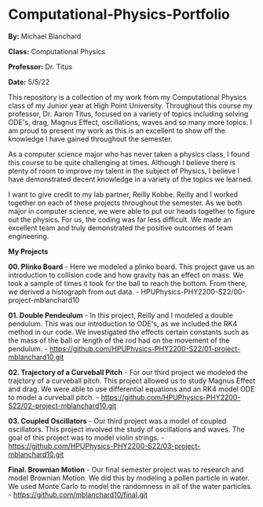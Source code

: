 # Computational-Physics-Portfolio
**By:** Michael Blanchard

**Class:** Computational Physics

**Professor:** Dr. Titus

**Date:** 5/5/22

This repository is a collection of my work from my Computational Physics class of my Junior year at High Point University. Throughout this course my professor, Dr. Aaron Titus, focused on a variety of topics including solving ODE's, drag, Magnus Effect, oscillations, waves and so many more topics. I am proud to present my work as this is an excellent to show off the knowledge I have gained throughout the semester. 

As a computer science major who has never taken a physics class, I found this course to be quite challenging at times. Although I believe there is plenty of room to improve my talent in the subject of Physics, I believe I have demonstrated decent knowledge in a variety of the topics we learned. 

I want to give credit to my lab partner, Reilly Kobbe. Reilly and I worked together on each of these projects throughout the semester. As we both major in computer science, we were able to put our heads together to figure out the physics. For us, the coding was far less difficult. We made an excellent team and truly demonstrated the positive outcomes of team engineering. 

**My Projects**

**00. Plinko Board** - Here we modeled a plinko board. This project gave us an introduction to collision code and how gravity has an effect on mass. We took a sample of times it took for the ball to reach the bottom. From there, we derived a histograph from out data. - HPUPhysics-PHY2200-S22/00-project-mblanchard10

**01. Double Pendeulum** - In this project, Reilly and I modeled a double pendulum. This was our introduction to ODE's, as we included the RK4 method in our code. We investigated the effects certain constants such as the mass of the ball or length of the rod had on the movement of the pendulum. - https://github.com/HPUPhysics-PHY2200-S22/01-project-mblanchard10.git


**02. Trajectory of a Curveball Pitch** - For our third project we modeled the trajctory of a curveball pitch. This project allowed us to study Magnus Effect and drag. We were able to use differential equations and an RK4 model ODE to model a curveball pitch. - https://github.com/HPUPhysics-PHY2200-S22/02-project-mblanchard10.git

**03. Coupled Oscillators** - Our third project was a model of coupled oscillators. This project involved the study of oscillations and waves. The goal of this project was to model violin strings. - https://github.com/HPUPhysics-PHY2200-S22/03-project-mblanchard10.git

**Final. Brownian Motion** - Our final semester project was to research and model Brownian Motion. We did this by modeling a pollen particle in water. We used Monte Carlo to model the randomness in all of the water particles. - https://github.com/mblanchard10/final.git


